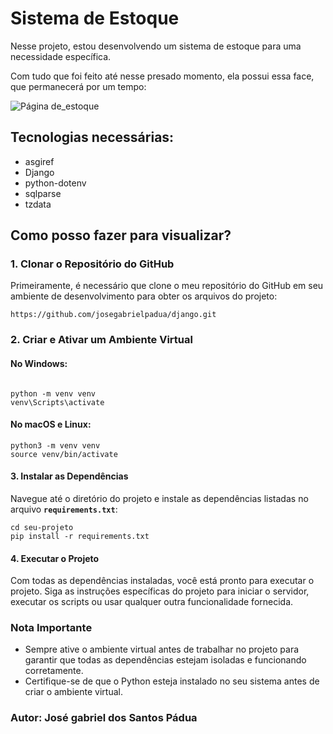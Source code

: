 # Sistema de Estoque

Nesse projeto, estou desenvolvendo um sistema de estoque para uma necessidade específica. 

Com tudo que foi feito até nesse presado momento, ela possui essa face, que permanecerá por um tempo:

![Página de_estoque](https://github.com/josegabrielpadua/django/assets/118117592/dd1aea9e-08bc-4412-b4fa-873ab97a194f)

## Tecnologias necessárias: 

* asgiref
* Django
* python-dotenv
* sqlparse
* tzdata

## Como posso fazer para visualizar? 

### 1. Clonar o Repositório do GitHub

Primeiramente, é necessário que clone o meu repositório do GitHub em seu ambiente de desenvolvimento para obter os arquivos do projeto:

```
https://github.com/josegabrielpadua/django.git
```


### 2. Criar e Ativar um Ambiente Virtual

#### No Windows:
```

python -m venv venv
venv\Scripts\activate
```

#### No macOS e Linux:

```
python3 -m venv venv
source venv/bin/activate
```

#### 3. Instalar as Dependências

Navegue até o diretório do projeto e instale as dependências listadas no arquivo **`requirements.txt`**:

```
cd seu-projeto
pip install -r requirements.txt
```

#### 4. Executar o Projeto

Com todas as dependências instaladas, você está pronto para executar o projeto. Siga as instruções específicas do projeto para iniciar o servidor, executar os scripts ou usar qualquer outra funcionalidade fornecida.

### Nota Importante

- Sempre ative o ambiente virtual antes de trabalhar no projeto para garantir que todas as dependências estejam isoladas e funcionando corretamente.
- Certifique-se de que o Python esteja instalado no seu sistema antes de criar o ambiente virtual.

### Autor: José gabriel dos Santos Pádua 
